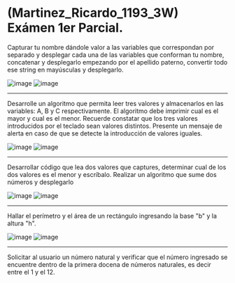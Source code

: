 # (Martinez_Ricardo_1193_3W) Exámen 1er Parcial.

Capturar tu nombre dándole valor a las variables que correspondan por separado y desplegar cada una de las variables que conforman tu nombre, concatenar y desplegarlo empezando por el apellido paterno, convertir todo ese string en mayúsculas y desplegarlo.

![image](https://github.com/user-attachments/assets/36e06998-93e2-4612-9155-cbbebcddc45b)
![image](https://github.com/user-attachments/assets/39bec5bc-d8bc-4924-9d84-b17d20cff976)

----------------------------------------------------------------------------------------

Desarrolle un algoritmo que permita leer tres valores y almacenarlos en las variables: A, B y C respectivamente. El algoritmo debe imprimir cual es el mayor y cual es el menor. Recuerde constatar que los tres valores introducidos por el teclado sean valores distintos. Presente un mensaje de alerta en caso de que se detecte la introducción de valores iguales.

![image](https://github.com/user-attachments/assets/ff1c5892-691c-4a30-9799-86b353e3bcc7)
![image](https://github.com/user-attachments/assets/caba68a3-7062-4878-814e-5af648cd0f06)

----------------------------------------------------------------------------------------

Desarrollar código que lea dos valores que captures, determinar cual de los dos valores es el
menor y escríbalo. Realizar un algoritmo que sume dos números y desplegarlo

![image](https://github.com/user-attachments/assets/b4872442-b2ee-42af-b4f8-ff6da8cfb794)
![image](https://github.com/user-attachments/assets/bde92751-6e9a-43bf-97a0-4509e5dc3846)

----------------------------------------------------------------------------------------

Hallar el perímetro y el área de un rectángulo ingresando la base "b" y la altura "h".

![image](https://github.com/user-attachments/assets/f43f9449-424e-4f56-ac27-ac0f0d1cf193)
![image](https://github.com/user-attachments/assets/e82fc55f-9728-4fa4-b3b3-856175c5a584)

----------------------------------------------------------------------------------------

Solicitar al usuario un número natural y verificar que el número ingresado se encuentre dentro de la primera docena de números naturales, es decir entre el 1 y el 12.
